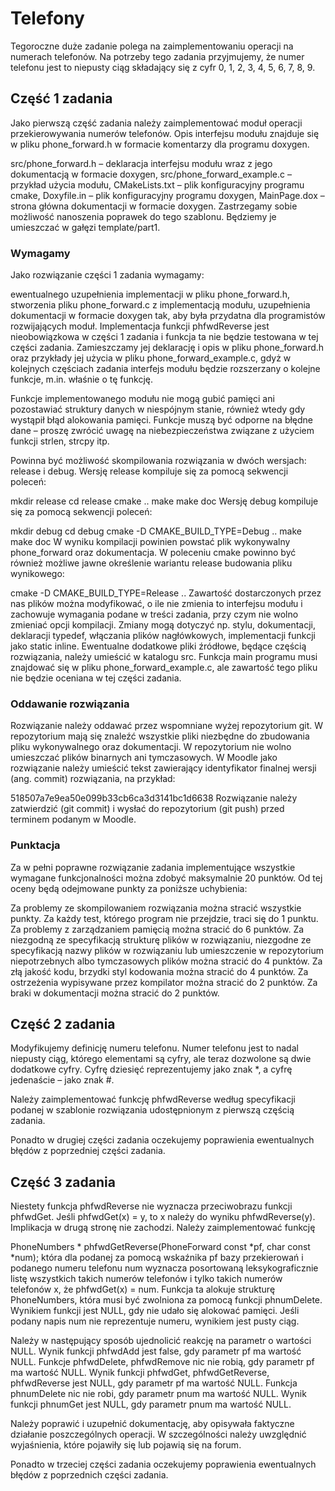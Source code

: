 # Telefony
Tegoroczne duże zadanie polega na zaimplementowaniu operacji na numerach telefonów. Na potrzeby tego zadania przyjmujemy, że numer telefonu jest to niepusty ciąg składający się z cyfr 0, 1, 2, 3, 4, 5, 6, 7, 8, 9.

## Część 1 zadania
Jako pierwszą część zadania należy zaimplementować moduł operacji przekierowywania numerów telefonów. Opis interfejsu modułu znajduje się w pliku phone_forward.h w formacie komentarzy dla programu doxygen.

src/phone_forward.h – deklaracja interfejsu modułu wraz z jego dokumentacją w formacie doxygen,
src/phone_forward_example.c – przykład użycia modułu,
CMakeLists.txt – plik konfiguracyjny programu cmake,
Doxyfile.in – plik konfiguracyjny programu doxygen,
MainPage.dox – strona główna dokumentacji w formacie doxygen.
Zastrzegamy sobie możliwość nanoszenia poprawek do tego szablonu. Będziemy je umieszczać w gałęzi template/part1.

### Wymagamy
Jako rozwiązanie części 1 zadania wymagamy:

ewentualnego uzupełnienia implementacji w pliku phone_forward.h,
stworzenia pliku phone_forward.c z implementacją modułu,
uzupełnienia dokumentacji w formacie doxygen tak, aby była przydatna dla programistów rozwijających moduł.
Implementacja funkcji phfwdReverse jest nieobowiązkowa w części 1 zadania i funkcja ta nie będzie testowana w tej części zadania. Zamieszczamy jej deklarację i opis w pliku phone_forward.h oraz przykłady jej użycia w pliku phone_forward_example.c, gdyż w kolejnych częściach zadania interfejs modułu będzie rozszerzany o kolejne funkcje, m.in. właśnie o tę funkcję.

Funkcje implementowanego modułu nie mogą gubić pamięci ani pozostawiać struktury danych w niespójnym stanie, również wtedy gdy wystąpił błąd alokowania pamięci. Funkcje muszą być odporne na błędne dane – proszę zwrócić uwagę na niebezpieczeństwa związane z użyciem funkcji strlen, strcpy itp.

Powinna być możliwość skompilowania rozwiązania w dwóch wersjach: release i debug. Wersję release kompiluje się za pomocą sekwencji poleceń:

mkdir release
cd release
cmake ..
make
make doc
Wersję debug kompiluje się za pomocą sekwencji poleceń:

mkdir debug
cd debug
cmake -D CMAKE_BUILD_TYPE=Debug ..
make
make doc
W wyniku kompilacji powinien powstać plik wykonywalny phone_forward oraz dokumentacja. W poleceniu cmake powinno być również możliwe jawne określenie wariantu release budowania pliku wynikowego:

cmake -D CMAKE_BUILD_TYPE=Release ..
Zawartość dostarczonych przez nas plików można modyfikować, o ile nie zmienia to interfejsu modułu i zachowuje wymagania podane w treści zadania, przy czym nie wolno zmieniać opcji kompilacji. Zmiany mogą dotyczyć np. stylu, dokumentacji, deklaracji typedef, włączania plików nagłówkowych, implementacji funkcji jako static inline. Ewentualne dodatkowe pliki źródłowe, będące częścią rozwiązania, należy umieścić w katalogu src. Funkcja main programu musi znajdować się w pliku phone_forward_example.c, ale zawartość tego pliku nie będzie oceniana w tej części zadania.

### Oddawanie rozwiązania
Rozwiązanie należy oddawać przez wspomniane wyżej repozytorium git. W repozytorium mają się znaleźć wszystkie pliki niezbędne do zbudowania pliku wykonywalnego oraz dokumentacji. W repozytorium nie wolno umieszczać plików binarnych ani tymczasowych. W Moodle jako rozwiązanie należy umieścić tekst zawierający identyfikator finalnej wersji (ang. commit) rozwiązania, na przykład:

518507a7e9ea50e099b33cb6ca3d3141bc1d6638
Rozwiązanie należy zatwierdzić (git commit) i wysłać do repozytorium (git push) przed terminem podanym w Moodle.

### Punktacja
Za w pełni poprawne rozwiązanie zadania implementujące wszystkie wymagane funkcjonalności można zdobyć maksymalnie 20 punktów. Od tej oceny będą odejmowane punkty za poniższe uchybienia:

Za problemy ze skompilowaniem rozwiązania można stracić wszystkie punkty.
Za każdy test, którego program nie przejdzie, traci się do 1 punktu.
Za problemy z zarządzaniem pamięcią można stracić do 6 punktów.
Za niezgodną ze specyfikacją strukturę plików w rozwiązaniu, niezgodne ze specyfikacją nazwy plików w rozwiązaniu lub umieszczenie w repozytorium niepotrzebnych albo tymczasowych plików można stracić do 4 punktów.
Za złą jakość kodu, brzydki styl kodowania można stracić do 4 punktów.
Za ostrzeżenia wypisywane przez kompilator można stracić do 2 punktów.
Za braki w dokumentacji można stracić do 2 punktów.

## Część 2 zadania
Modyfikujemy definicję numeru telefonu. Numer telefonu jest to nadal niepusty ciąg, którego elementami są cyfry, ale teraz dozwolone są dwie dodatkowe cyfry. Cyfrę dziesięć reprezentujemy jako znak *, a cyfrę jedenaście – jako znak #.

Należy zaimplementować funkcję phfwdReverse według specyfikacji podanej w szablonie rozwiązania udostępnionym z pierwszą częścią zadania.

Ponadto w drugiej części zadania oczekujemy poprawienia ewentualnych błędów z poprzedniej części zadania.

## Część 3 zadania
Niestety funkcja phfwdReverse nie wyznacza przeciwobrazu funkcji phfwdGet. Jeśli phfwdGet(x) = y, to x należy do wyniku phfwdReverse(y). Implikacja w drugą stronę nie zachodzi. Należy zaimplementować funkcję

PhoneNumbers * phfwdGetReverse(PhoneForward const *pf, char const *num);
która dla podanej za pomocą wskaźnika pf bazy przekierowań i podanego numeru telefonu num wyznacza posortowaną leksykograficznie listę wszystkich takich numerów telefonów i tylko takich numerów telefonów x, że phfwdGet(x) = num. Funkcja ta alokuje strukturę PhoneNumbers, która musi być zwolniona za pomocą funkcji phnumDelete. Wynikiem funkcji jest NULL, gdy nie udało się alokować pamięci. Jeśli podany napis num nie reprezentuje numeru, wynikiem jest pusty ciąg.

Należy w następujący sposób ujednolicić reakcję na parametr o wartości NULL. Wynik funkcji phfwdAdd jest false, gdy parametr pf ma wartość NULL. Funkcje phfwdDelete, phfwdRemove nic nie robią, gdy parametr pf ma wartość NULL. Wynik funkcji phfwdGet, phfwdGetReverse, phfwdReverse jest NULL, gdy parametr pf ma wartość NULL. Funkcja phnumDelete nic nie robi, gdy parametr pnum ma wartość NULL. Wynik funkcji phnumGet jest NULL, gdy parametr pnum ma wartość NULL.

Należy poprawić i uzupełnić dokumentację, aby opisywała faktyczne działanie poszczególnych operacji. W szczególności należy uwzględnić wyjaśnienia, które pojawiły się lub pojawią się na forum.

Ponadto w trzeciej części zadania oczekujemy poprawienia ewentualnych błędów z poprzednich części zadania.
